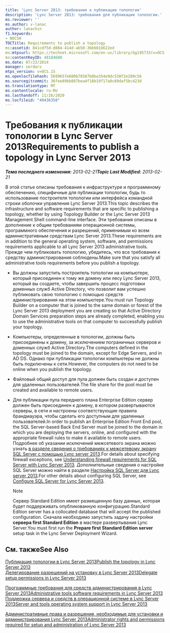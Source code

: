 ```yaml
---
title: 'Lync Server 2013: требования к публикации топологии'
description: 'Lync Server 2013: требования для публикации топологии.'
ms.reviewer: ''
ms.author: v-lanac
author: lanachin
f1.keywords:
- NOCSH
TOCTitle: Requirements to publish a topology
ms:assetid: 841cdf5d-d884-414d-ab50-3bb681b622ed
ms:mtpsurl: https://technet.microsoft.com/en-us/library/Gg195733(v=OCS.15)
ms:contentKeyID: 48184688
ms.date: 07/23/2014
manager: serdars
mtps_version: v=OCS.15
ms.openlocfilehash: 5699657e680b78587b8ba354e9dc538f2e280c56
ms.sourcegitcommit: 36fee89bb887bea4f18b19f17a8c69daf5bc423d
ms.translationtype: MT
ms.contentlocale: ru-RU
ms.lasthandoff: 11/26/2020
ms.locfileid: "49436358"
---
```

# <a name="requirements-to-publish-a-topology-in-lync-server-2013"></a><span data-ttu-id="0ca9b-103">Требования к публикации топологии в Lync Server 2013</span><span class="sxs-lookup"><span data-stu-id="0ca9b-103">Requirements to publish a topology in Lync Server 2013</span></span>

<div data-xmlns="http://www.w3.org/1999/xhtml">

<div class="topic" data-xmlns="http://www.w3.org/1999/xhtml" data-msxsl="urn:schemas-microsoft-com:xslt" data-cs="https://msdn.microsoft.com/">

<div data-asp="https://msdn2.microsoft.com/asp">



</div>

<div id="mainSection">

<div id="mainBody"><span data-ttu-id="0ca9b-104">

<span> </span></span><span class="sxs-lookup"><span data-stu-id="0ca9b-104">

<span> </span></span></span>

<span data-ttu-id="0ca9b-105">_**Тема последнего изменения:** 2013-02-21_</span><span class="sxs-lookup"><span data-stu-id="0ca9b-105">_**Topic Last Modified:** 2013-02-21_</span></span>

<span data-ttu-id="0ca9b-106">В этой статье описаны требования к инфраструктуре и программному обеспечению, специфичные для публикации топологии, будь то использование построителя топологии или интерфейса командной строки оболочки управления Lync Server 2013.</span><span class="sxs-lookup"><span data-stu-id="0ca9b-106">This topic describes the infrastructure and software requirements that are specific to publishing a topology, whether by using Topology Builder or the Lync Server 2013 Management Shell command-line interface.</span></span> <span data-ttu-id="0ca9b-107">Эти требования описаны в дополнение к общим требованиям операционной системы, программного обеспечения и разрешений, применимым ко всем административным средствам Lync Server 2013.</span><span class="sxs-lookup"><span data-stu-id="0ca9b-107">These requirements are in addition to the general operating system, software, and permissions requirements applicable to all Lync Server 2013 administrative tools.</span></span> <span data-ttu-id="0ca9b-108">Прежде чем публиковать топологию, убедитесь, что все требования к средству администрирования соблюдены.</span><span class="sxs-lookup"><span data-stu-id="0ca9b-108">Make sure that you satisfy all administrative tools requirements before you publish a topology.</span></span>

  - <span data-ttu-id="0ca9b-109">Вы должны запустить построитель топологии на компьютере, который присоединен к тому же домену или лесу Lync Server 2013, который вы создаете, чтобы завершить процесс подготовки доменных служб Active Directory, что позволит вам успешно публиковать свою топологию с помощью средств администрирования на этом компьютере.</span><span class="sxs-lookup"><span data-stu-id="0ca9b-109">You must run Topology Builder on a computer that is joined to the same domain or forest of the Lync Server 2013 deployment you are creating so that Active Directory Domain Services preparation steps are already completed, enabling you to use the administrative tools on that computer to successfully publish your topology.</span></span>

  - <span data-ttu-id="0ca9b-110">Компьютеры, определенные в топологии, должны быть присоединены к домену, за исключением пограничных серверов и доменных служб Active Directory.</span><span class="sxs-lookup"><span data-stu-id="0ca9b-110">The computers defined in the topology must be joined to the domain, except for Edge Servers, and in AD DS.</span></span> <span data-ttu-id="0ca9b-111">Однако при публикации топологии компьютеры не должны быть подключены к сети.</span><span class="sxs-lookup"><span data-stu-id="0ca9b-111">However, the computers do not need to be online when you publish the topology.</span></span>

  - <span data-ttu-id="0ca9b-112">Файловый общий доступ для пула должен быть создан и доступен для удаленных пользователей.</span><span class="sxs-lookup"><span data-stu-id="0ca9b-112">The file share for the pool must be created and available to remote users.</span></span>

  - <span data-ttu-id="0ca9b-113">Для публикации пула переднего плана Enterprise Edition сервер должен быть присоединен к домену, в котором развертываются серверы, в сети и настроены соответствующие правила брандмауэра, чтобы сделать его доступным для удаленных пользователей.</span><span class="sxs-lookup"><span data-stu-id="0ca9b-113">In order to publish an Enterprise Edition Front End pool, the SQL Server-based Back End Server must be joined to the domain in which you are deploying the servers, online, and configured with the appropriate firewall rules to make it available to remote users.</span></span> <span data-ttu-id="0ca9b-114">Подробнее об указании исключений межсетевого экрана можно узнать [в разделе сведения о требованиях к межсетевому экрану SQL Server с помощью Lync server 2013](lync-server-2013-understanding-firewall-requirements-for-sql-server.md).</span><span class="sxs-lookup"><span data-stu-id="0ca9b-114">For details about specifying firewall exceptions, see [Understanding firewall requirements for SQL Server with Lync Server 2013](lync-server-2013-understanding-firewall-requirements-for-sql-server.md).</span></span> <span data-ttu-id="0ca9b-115">Дополнительные сведения о настройке SQL Server можно найти в разделе [Настройка SQL Server для Lync server 2013](lync-server-2013-configure-sql-server-for-lync-server.md).</span><span class="sxs-lookup"><span data-stu-id="0ca9b-115">For other details about configuring SQL Server, see [Configure SQL Server for Lync Server 2013](lync-server-2013-configure-sql-server-for-lync-server.md).</span></span>
    
    <div>
    

    > [!NOTE]  
    > <span data-ttu-id="0ca9b-116">Сервер Standard Edition имеет размещенную базу данных, которая будет поддерживать опубликованную конфигурацию.</span><span class="sxs-lookup"><span data-stu-id="0ca9b-116">Standard Edition server has a collocated database that will accept the published configuration.</span></span> <span data-ttu-id="0ca9b-117">Сначала необходимо запустить задачу настройки <STRONG>сервера first Standard Edition</STRONG> в мастере развертывания Lync Server.</span><span class="sxs-lookup"><span data-stu-id="0ca9b-117">You must first run the <STRONG>Prepare first Standard Edition server</STRONG> setup task in the Lync Server Deployment Wizard.</span></span>

    
    </div>

<div>

## <a name="see-also"></a><span data-ttu-id="0ca9b-118">См. также</span><span class="sxs-lookup"><span data-stu-id="0ca9b-118">See Also</span></span>


[<span data-ttu-id="0ca9b-119">Публикация топологии в Lync Server 2013</span><span class="sxs-lookup"><span data-stu-id="0ca9b-119">Publish the topology in Lync Server 2013</span></span>](lync-server-2013-publish-the-topology.md)  
[<span data-ttu-id="0ca9b-120">Делегирование разрешений на установку в Lync Server 2013</span><span class="sxs-lookup"><span data-stu-id="0ca9b-120">Delegate setup permissions in Lync Server 2013</span></span>](lync-server-2013-delegate-setup-permissions.md)  


[<span data-ttu-id="0ca9b-121">Программные требования для средств администрирования в Lync Server 2013</span><span class="sxs-lookup"><span data-stu-id="0ca9b-121">Administrative tools software requirements in Lync Server 2013</span></span>](lync-server-2013-administrative-tools-software-requirements.md)  
[<span data-ttu-id="0ca9b-122">Поддержка сервера и средств в операционной системе в Lync Server 2013</span><span class="sxs-lookup"><span data-stu-id="0ca9b-122">Server and tools operating system support in Lync Server 2013</span></span>](lync-server-2013-server-and-tools-operating-system-support.md)  


[<span data-ttu-id="0ca9b-123">Административные права и разрешения, необходимые для установки и администрирования Lync Server 2013</span><span class="sxs-lookup"><span data-stu-id="0ca9b-123">Administrator rights and permissions required for setup and administration of Lync Server 2013</span></span>](lync-server-2013-administrator-rights-and-permissions-required-for-setup-and-administration.md)  
  

<span data-ttu-id="0ca9b-124"></div>

</div>

<span> </span>

</div>

</div>

</span><span class="sxs-lookup"><span data-stu-id="0ca9b-124"></div>

</div>

<span> </span>

</div>

</div>

</span></span></div>

